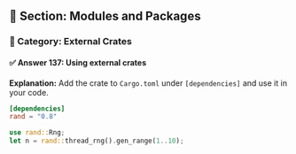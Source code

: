 ## 📘 Section: Modules and Packages  
### 🔹 Category: External Crates  
#### ✅ Answer 137: Using external crates

**Explanation:**
Add the crate to `Cargo.toml` under `[dependencies]` and use it in your code.

```toml
[dependencies]
rand = "0.8"
```
```rust
use rand::Rng;
let n = rand::thread_rng().gen_range(1..10);
```
